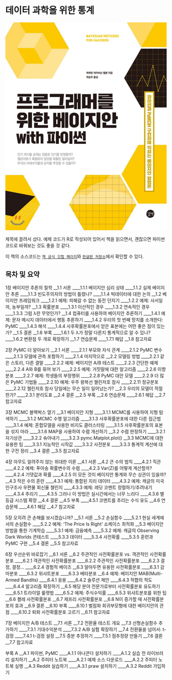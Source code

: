 # 데이터 과학을 위한 통계

![책 표지](images/PPBM-cover.jpg)

제목에 끌려서 샀다. 예제 코드가 R로 작성되어 있어서 책을 읽으면서, 괜찮으면 파이썬 코드로 바꿔보는 것도 좋을 것 같다.

이 책의 소스코드는 [`책 공식 깃헙 페이지`](http://camdavidsonpilon.github.io/Probabilistic-Programming-and-Bayesian-Methods-for-Hackers/)와 [`한글판 저장소`](https://github.com/gilbutITbook/006775)에서 확인할 수 있다.

## 목차 및 요약

1장 베이지안 추론의 철학 
__1.1 서론 
____1.1.1 베이지안 심리 상태 
____1.1.2 실제 베이지안 추론
____1.1.3 빈도주의자의 방법이 틀렸나? 
____1.1.4 빅데이터에 대한 논의 
__1.2 베이지안 프레임워크 
____1.2.1 예제: 피해갈 수 없는 동전 던지기 
____1.2.2 예제: 사서일까, 농부일까? 
__1.3 확률분포 
____1.3.1 이산적인 경우 
____1.3.2 연속적인 경우 
____1.3.3 그럼 λ란 무엇인가? 
__1.4 컴퓨터를 사용하여 베이지안 추론하기 
____1.4.1 예제: 문자 메시지 데이터에서 행동 추론하기 
____1.4.2 우리의 첫 번째 망치를 소개한다: PyMC 
____1.4.3 해석 
____1.4.4 사후확률분포에서 얻은 표본에는 어떤 좋은 점이 있는가? 
__1.5 결론 
__1.6 부록 
____1.6.1 두 λ가 정말 다른지 통계적으로 알 수 있나? 
____1.6.2 변환점 두 개로 확장하기 
__1.7 연습문제 
____1.7.1 해답 
__1.8 참고자료 

2장 PyMC 더 알아보기 
__2.1 서론 
____2.1.1 부모와 자식 관계 
____2.1.2 PyMC 변수 
____2.1.3 모델에 관측 포함하기 
____2.1.4 마지막으로 
__2.2 모델링 방법 
____2.2.1 같은 스토리, 다른 결말 
____2.2.2 예제: 베이지안 A/B 테스트 
____2.2.3 간단한 예제 
____2.2.4 A와 B를 묶어 보기 
____2.2.5 예제: 거짓말에 대한 알고리즘 
____2.2.6 이항분포 
____2.2.7 예제: 학생들의 부정행위 
____2.2.8 PyMC 대안 모델 
____2.2.9 더 많은 PyMC 기법들 
____2.2.10 예제: 우주 왕복선 챌린저호 참사 
____2.2.11 정규분포 
____2.2.12 챌린저호 참사 당일에는 무슨 일이 일어났는가? 
__2.3 우리의 모델이 적절한가? 
____2.3.1 분리도표 
__2.4 결론 
__2.5 부록 
__2.6 연습문제 
____2.6.1 해답 
__2.7 참고자료 

3장 MCMC 블랙박스 열기 
__3.1 베이지안 지형 
____3.1.1 MCMC를 사용하여 지형 탐색하기 
____3.1.2 MCMC 수행 알고리즘 
____3.1.3 사후확률분포에 대한 다른 접근법 
____3.1.4 예제: 혼합모델을 사용한 비지도 클러스터링 
____3.1.5 사후확률분포의 표본을 섞지 마라 
____3.1.6 MAP을 사용하여 수렴 개선하기 
__3.2 수렴 판정하기 
____3.2.1 자기상관 
____3.2.2 솎아내기 
____3.2.3 pymc.Matplot.plot() 
__3.3 MCMC에 대한 유용한 팁 
____3.3.1 지능적인 시작값 
____3.3.2 사전분포 
____3.3.3 통계적 계산에 대한 구전 정리 
__3.4 결론 
__3.5 참고자료 

4장 아무도 알려주지 않는 위대한 이론 
__4.1 서론 
__4.2 큰 수의 법칙 
____4.2.1 직관 
____4.2.2 예제: 푸아송 확률변수의 수렴 
____4.2.3 Var(Z)를 어떻게 계산할까? 
____4.2.4 기댓값과 확률 
____4.2.5 이 모든 것이 베이지안 통계와 무슨 상관이 있을까? 
__4.3 작은 수의 혼란 
____4.3.1 예제: 통합된 지리 데이터 
____4.3.2 예제: 캐글의 미국 인구조사 우편물 회신율 챌린지 
____4.3.3 예제: 레딧 코멘트 정렬하기/추려내기 
____4.3.4 추리기 
____4.3.5 그러나 이 방법은 실시간에서는 너무 느리다 
____4.3.6 별등급 시스템 확장 
__4.4 결론 
__4.5 부록 
____4.5.1 코멘트를 추리는 수식 유도 
__4.6 연습문제 
____4.6.1 해답 
__4.7 참고자료 

5장 오히려 큰 손해를 보시겠습니까? 
__5.1 서론 
__5.2 손실함수 
____5.2.1 현실 세계에서의 손실함수 
____5.2.2 예제: ‘The Price Is Right’ 쇼케이스 최적화 
__5.3 베이지안 방법을 통한 기계학습 
____5.3.1 예제: 금융예측 
____5.3.2 예제: 캐글의 Observing Dark Worlds 콘테스트 
____5.3.3 데이터 
____5.3.4 사전확률 
____5.3.5 훈련과 PyMC 구현
__5.4 결론 
__5.5 참고자료 

6장 우선순위 바로잡기 
__6.1 서론 
__6.2 주관적인 사전확률분포 vs. 객관적인 사전확률분포 
____6.2.1 객관적인 사전확률분포 
____6.2.2 주관적인 사전확률분포 
____6.2.3 결정, 결정… 
____6.2.4 경험적 베이즈 
__6.3 알아두면 유용한 사전확률분포 
____6.3.1 감마분포 
____6.3.2 위샤트분포 
____6.3.3 베타분포 
__6.4 예제: 베이지안 MAB(Multi-Armed Bandits)
____6.4.1 응용 
____6.4.2 솔루션 제안 
____6.4.3 적합의 척도 
____6.4.4 알고리즘 확장하기 
__6.5 해당 분야 전문가로부터 사전확률분포 유도하기 
____6.5.1 트라이얼 룰렛법 
____6.5.2 예제: 주식수익률 
____6.5.3 위샤트분포를 위한 팁 
__6.6 켤레 사전확률분포 
__6.7 제프리 사전확률분포 
__6.8 N이 증가할 때 사전확률분포의 효과 
__6.9 결론 
__6.10 부록 
____6.10.1 벌점화 회귀부모형에 대한 베이지안의 관점 
____6.10.2 퇴화 사전확률분포 고르기 
__6.11 참고자료 

7장 베이지안 A/B 테스트 
__7.1 서론 
__7.2 전환율 테스트 개요 
__7.3 선형손실함수 추가하기 
____7.3.1 기대수익분석 
____7.3.2 A/B 실험 확장하기 
__7.4 전환율을 넘어서: t-검정 
____7.4.1 t-검정 설정 
__7.5 증분 추정하기 
____7.5.1 점추정량 만들기 
__7.6 결론 
__7.7 참고자료 

부록 A 
__A.1 파이썬, PyMC 
____A.1.1 아나콘다 설치하기 
____A.1.2 실습 전 라이브러리 설치하기 
__A.2 주피터 노트북 
____A.2.1 예제 소스 다운로드 
____A.2.2 주피터 노트북 실행 
__A.3 Reddit 실습하기 
____A.3.1 praw 설치하기 
____A.3.2 Reddit 가입하기 
